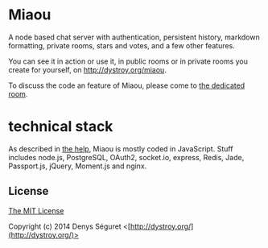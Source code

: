 # Miaou

A node based chat server with authentication, persistent history, markdown formatting, private rooms, stars and votes, and a few other features.

You can see it in action or use it, in public rooms or in private rooms you create for yourself, on http://dystroy.org/miaou.

To discuss the code an feature of Miaou, please come to [the dedicated room](http://dystroy.org/miaou/1?Miaou).

# technical stack

As described in [the help](http://dystroy.org/miaou/help#Technical_Stack), Miaou is mostly coded in JavaScript. Stuff includes node.js, PostgreSQL, OAuth2, socket.io, express, Redis, Jade, Passport.js, jQuery, Moment.js and nginx.

## License

[The MIT License](http://opensource.org/licenses/MIT)

Copyright (c) 2014 Denys Séguret <[http://dystroy.org/](http://dystroy.org/)>
